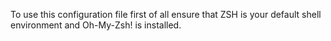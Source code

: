 To use this configuration file first of all ensure that ZSH is your default shell environment and Oh-My-Zsh! is installed.